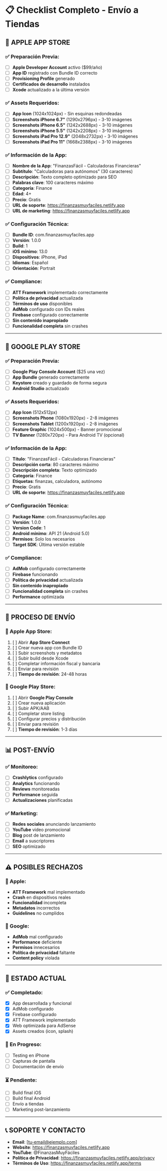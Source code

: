 # 📋 Checklist Completo - Envío a Tiendas

## 🍎 **APPLE APP STORE**

### **✅ Preparación Previa:**
- [ ] **Apple Developer Account** activo ($99/año)
- [ ] **App ID** registrado con Bundle ID correcto
- [ ] **Provisioning Profile** generado
- [ ] **Certificados de desarrollo** instalados
- [ ] **Xcode** actualizado a la última versión

### **✅ Assets Requeridos:**
- [ ] **App Icon** (1024x1024px) - Sin esquinas redondeadas
- [ ] **Screenshots iPhone 6.7"** (1290x2796px) - 3-10 imágenes
- [ ] **Screenshots iPhone 6.5"** (1242x2688px) - 3-10 imágenes  
- [ ] **Screenshots iPhone 5.5"** (1242x2208px) - 3-10 imágenes
- [ ] **Screenshots iPad Pro 12.9"** (2048x2732px) - 3-10 imágenes
- [ ] **Screenshots iPad Pro 11"** (1668x2388px) - 3-10 imágenes

### **✅ Información de la App:**
- [ ] **Nombre de la App**: "FinanzasFácil - Calculadoras Financieras"
- [ ] **Subtítulo**: "Calculadoras para autónomos" (30 caracteres)
- [ ] **Descripción**: Texto completo optimizado para SEO
- [ ] **Palabras clave**: 100 caracteres máximo
- [ ] **Categoría**: Finance
- [ ] **Edad**: 4+
- [ ] **Precio**: Gratis
- [ ] **URL de soporte**: https://finanzasmuyfaciles.netlify.app
- [ ] **URL de marketing**: https://finanzasmuyfaciles.netlify.app

### **✅ Configuración Técnica:**
- [ ] **Bundle ID**: com.finanzasmuyfaciles.app
- [ ] **Versión**: 1.0.0
- [ ] **Build**: 1
- [ ] **iOS mínimo**: 13.0
- [ ] **Dispositivos**: iPhone, iPad
- [ ] **Idiomas**: Español
- [ ] **Orientación**: Portrait

### **✅ Compliance:**
- [ ] **ATT Framework** implementado correctamente
- [ ] **Política de privacidad** actualizada
- [ ] **Términos de uso** disponibles
- [ ] **AdMob** configurado con IDs reales
- [ ] **Firebase** configurado correctamente
- [ ] **Sin contenido inapropiado**
- [ ] **Funcionalidad completa** sin crashes

---

## 🤖 **GOOGLE PLAY STORE**

### **✅ Preparación Previa:**
- [ ] **Google Play Console Account** ($25 una vez)
- [ ] **App Bundle** generado correctamente
- [ ] **Keystore** creado y guardado de forma segura
- [ ] **Android Studio** actualizado

### **✅ Assets Requeridos:**
- [ ] **App Icon** (512x512px)
- [ ] **Screenshots Phone** (1080x1920px) - 2-8 imágenes
- [ ] **Screenshots Tablet** (1200x1920px) - 2-8 imágenes
- [ ] **Feature Graphic** (1024x500px) - Banner promocional
- [ ] **TV Banner** (1280x720px) - Para Android TV (opcional)

### **✅ Información de la App:**
- [ ] **Título**: "FinanzasFácil - Calculadoras Financieras"
- [ ] **Descripción corta**: 80 caracteres máximo
- [ ] **Descripción completa**: Texto optimizado
- [ ] **Categoría**: Finance
- [ ] **Etiquetas**: finanzas, calculadora, autónomo
- [ ] **Precio**: Gratis
- [ ] **URL de soporte**: https://finanzasmuyfaciles.netlify.app

### **✅ Configuración Técnica:**
- [ ] **Package Name**: com.finanzasmuyfaciles.app
- [ ] **Versión**: 1.0.0
- [ ] **Version Code**: 1
- [ ] **Android mínimo**: API 21 (Android 5.0)
- [ ] **Permisos**: Solo los necesarios
- [ ] **Target SDK**: Última versión estable

### **✅ Compliance:**
- [ ] **AdMob** configurado correctamente
- [ ] **Firebase** funcionando
- [ ] **Política de privacidad** actualizada
- [ ] **Sin contenido inapropiado**
- [ ] **Funcionalidad completa** sin crashes
- [ ] **Performance** optimizada

---

## 🚀 **PROCESO DE ENVÍO**

### **🍎 Apple App Store:**
1. [ ] Abrir **App Store Connect**
2. [ ] Crear nueva app con Bundle ID
3. [ ] Subir screenshots y metadatos
4. [ ] Subir build desde Xcode
5. [ ] Completar información fiscal y bancaria
6. [ ] Enviar para revisión
7. [ ] **Tiempo de revisión**: 24-48 horas

### **🤖 Google Play Store:**
1. [ ] Abrir **Google Play Console**
2. [ ] Crear nueva aplicación
3. [ ] Subir APK/AAB
4. [ ] Completar store listing
5. [ ] Configurar precios y distribución
6. [ ] Enviar para revisión
7. [ ] **Tiempo de revisión**: 1-3 días

---

## 📊 **POST-ENVÍO**

### **✅ Monitoreo:**
- [ ] **Crashlytics** configurado
- [ ] **Analytics** funcionando
- [ ] **Reviews** monitoreadas
- [ ] **Performance** seguida
- [ ] **Actualizaciones** planificadas

### **✅ Marketing:**
- [ ] **Redes sociales** anunciando lanzamiento
- [ ] **YouTube** video promocional
- [ ] **Blog** post de lanzamiento
- [ ] **Email** a suscriptores
- [ ] **SEO** optimizado

---

## ⚠️ **POSIBLES RECHAZOS**

### **🍎 Apple:**
- **ATT Framework** mal implementado
- **Crash** en dispositivos reales
- **Funcionalidad** incompleta
- **Metadatos** incorrectos
- **Guidelines** no cumplidos

### **🤖 Google:**
- **AdMob** mal configurado
- **Performance** deficiente
- **Permisos** innecesarios
- **Política de privacidad** faltante
- **Content policy** violada

---

## 🎯 **ESTADO ACTUAL**

### **✅ Completado:**
- [x] App desarrollada y funcional
- [x] AdMob configurado
- [x] Firebase configurado
- [x] ATT Framework implementado
- [x] Web optimizada para AdSense
- [x] Assets creados (icon, splash)

### **🔄 En Progreso:**
- [ ] Testing en iPhone
- [ ] Capturas de pantalla
- [ ] Documentación de envío

### **⏳ Pendiente:**
- [ ] Build final iOS
- [ ] Build final Android
- [ ] Envío a tiendas
- [ ] Marketing post-lanzamiento

---

## 📞 **SOPORTE Y CONTACTO**

- **Email**: [tu-email@ejemplo.com]
- **Website**: https://finanzasmuyfaciles.netlify.app
- **YouTube**: @FinanzasMuyFáciles
- **Política de Privacidad**: https://finanzasmuyfaciles.netlify.app/privacy
- **Términos de Uso**: https://finanzasmuyfaciles.netlify.app/terms
